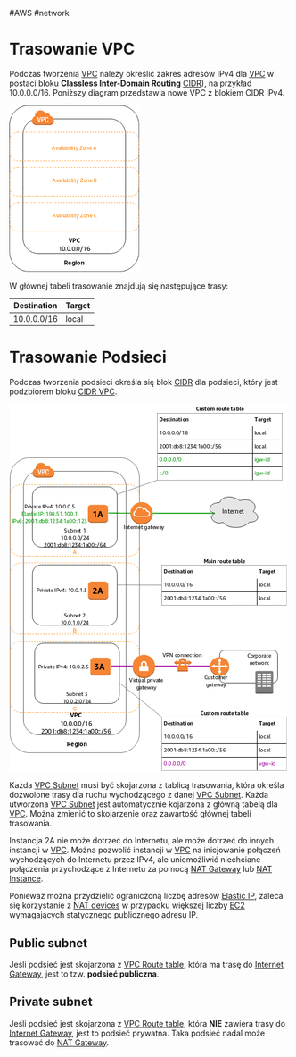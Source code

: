 #AWS #network

# Trasowanie VPC

Podczas tworzenia [VPC](VPC.md) należy określić zakres adresów IPv4 dla [VPC](VPC.md) w postaci bloku **Classless Inter-Domain Routing** [CIDR](../network/CIDR.md)), na przykład 10.0.0.0/16. Poniższy diagram przedstawia nowe VPC z blokiem CIDR IPv4.

![](attachments/VPC%20CIDR.png)

W głównej tabeli trasowanie znajdują się następujące trasy:

| Destination | Target |
| ----------- | ------ |
| 10.0.0.0/16 | local  |

# Trasowanie Podsieci

Podczas tworzenia podsieci określa się blok [CIDR](../network/CIDR.md) dla podsieci, który jest podzbiorem bloku [CIDR VPC](#Trasowanie%20VPC).

![](attachments/VPC%20Tracing.png)

Każda [VPC Subnet](VPC%20Subnet.md) musi być skojarzona z tablicą trasowania, która określa dozwolone trasy dla ruchu wychodzącego z danej [VPC Subnet](VPC%20Subnet.md). Każda utworzona [VPC Subnet](VPC%20Subnet.md) jest automatycznie kojarzona z główną tabelą dla [VPC](VPC.md). Można zmienić to skojarzenie oraz zawartość głównej tabeli trasowania.

Instancja 2A nie może dotrzeć do Internetu, ale może dotrzeć do innych instancji w [VPC](VPC.md). Można pozwolić instancji w [VPC](VPC.md) na inicjowanie połączeń wychodzących do Internetu przez IPv4, ale uniemożliwić niechciane połączenia przychodzące z Internetu za pomocą [NAT Gateway](NAT%20devices.md#NAT%20Gateway) lub [NAT Instance](NAT%20devices.md#NAT%20Inctance).

Ponieważ można przydzielić ograniczoną liczbę adresów [Elastic IP](Elastic%20IP.md), zaleca się korzystanie z [NAT devices](NAT%20devices.md) w przypadku większej liczby [EC2](EC2.md) wymagających statycznego publicznego adresu IP.

## Public subnet

Jeśli podsieć jest skojarzona z [VPC Route table](VPC%20Route%20table.md), która ma trasę do [Internet Gateway](Internet%20Gateway.md), jest to tzw. **podsieć publiczna**.

## Private subnet

Jeśli podsieć jest skojarzona z [VPC Route table](VPC%20Route%20table.md), która **NIE** zawiera trasy do [Internet Gateway](Internet%20Gateway.md), jest to podsieć prywatna. Taka podsieć nadal może trasować do [NAT Gateway](NAT%20devices.md#NAT%20Gateway).
